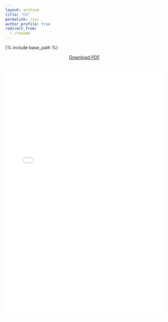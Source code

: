 ```yaml
---
layout: archive
title: "CV"
permalink: /cv/
author_profile: true
redirect_from:
  - /resume
---
```

{% include base_path %}

<div style="text-align: center; margin-bottom: 20px;">
  <a href="{{ base_path }}/files/Pradosh_P_Dash_v08242025.pdf" class="btn btn--primary" target="_blank">
    <i class="fa fa-download"></i> Download PDF
  </a>
</div>

<iframe src="{{ base_path }}/files/Pradosh_P_Dash_v08242025.pdf" 
        width="100%" 
        height="800px" 
        style="border: none;">
  <p>Your browser does not support PDFs. 
     <a href="{{ base_path }}/files/Pradosh_P_Dash_v08242025.pdf">Download the PDF</a>.
  </p>
</iframe>
